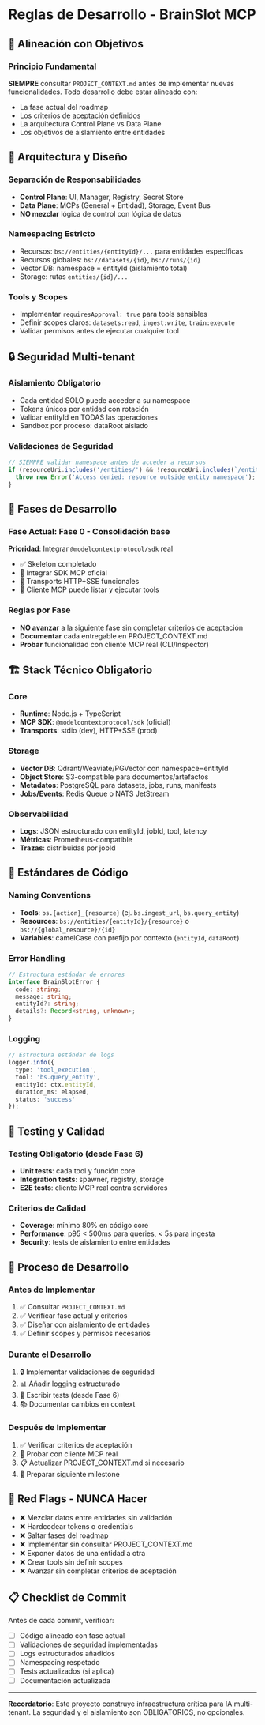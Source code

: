 # Reglas de Desarrollo - BrainSlot MCP

## 🎯 Alineación con Objetivos

### Principio Fundamental
**SIEMPRE** consultar `PROJECT_CONTEXT.md` antes de implementar nuevas funcionalidades. Todo desarrollo debe estar alineado con:
- La fase actual del roadmap
- Los criterios de aceptación definidos
- La arquitectura Control Plane vs Data Plane
- Los objetivos de aislamiento entre entidades

## 📐 Arquitectura y Diseño

### Separación de Responsabilidades
- **Control Plane**: UI, Manager, Registry, Secret Store
- **Data Plane**: MCPs (General + Entidad), Storage, Event Bus
- **NO mezclar** lógica de control con lógica de datos

### Namespacing Estricto
- Recursos: `bs://entities/{entityId}/...` para entidades específicas
- Recursos globales: `bs://datasets/{id}`, `bs://runs/{id}`
- Vector DB: namespace = entityId (aislamiento total)
- Storage: rutas `entities/{id}/...`

### Tools y Scopes
- Implementar `requiresApproval: true` para tools sensibles
- Definir scopes claros: `datasets:read`, `ingest:write`, `train:execute`
- Validar permisos antes de ejecutar cualquier tool

## 🔒 Seguridad Multi-tenant

### Aislamiento Obligatorio
- Cada entidad SOLO puede acceder a su namespace
- Tokens únicos por entidad con rotación
- Validar entityId en TODAS las operaciones
- Sandbox por proceso: dataRoot aislado

### Validaciones de Seguridad
```typescript
// SIEMPRE validar namespace antes de acceder a recursos
if (resourceUri.includes('/entities/') && !resourceUri.includes(`/entities/${ctx.entityId}/`)) {
  throw new Error('Access denied: resource outside entity namespace');
}
```

## 🚀 Fases de Desarrollo

### Fase Actual: **Fase 0 - Consolidación base**
**Prioridad**: Integrar `@modelcontextprotocol/sdk` real
- ✅ Skeleton completado
- 🔄 Integrar SDK MCP oficial
- 🔄 Transports HTTP+SSE funcionales
- 🔄 Cliente MCP puede listar y ejecutar tools

### Reglas por Fase
- **NO avanzar** a la siguiente fase sin completar criterios de aceptación
- **Documentar** cada entregable en PROJECT_CONTEXT.md
- **Probar** funcionalidad con cliente MCP real (CLI/Inspector)

## 🏗️ Stack Técnico Obligatorio

### Core
- **Runtime**: Node.js + TypeScript
- **MCP SDK**: `@modelcontextprotocol/sdk` (oficial)
- **Transports**: stdio (dev), HTTP+SSE (prod)

### Storage
- **Vector DB**: Qdrant/Weaviate/PGVector con namespace=entityId
- **Object Store**: S3-compatible para documentos/artefactos
- **Metadatos**: PostgreSQL para datasets, jobs, runs, manifests
- **Jobs/Events**: Redis Queue o NATS JetStream

### Observabilidad
- **Logs**: JSON estructurado con entityId, jobId, tool, latency
- **Métricas**: Prometheus-compatible
- **Trazas**: distribuidas por jobId

## 📝 Estándares de Código

### Naming Conventions
- **Tools**: `bs.{action}_{resource}` (ej. `bs.ingest_url`, `bs.query_entity`)
- **Resources**: `bs://entities/{entityId}/{resource}` o `bs://{global_resource}/{id}`
- **Variables**: camelCase con prefijo por contexto (`entityId`, `dataRoot`)

### Error Handling
```typescript
// Estructura estándar de errores
interface BrainSlotError {
  code: string;
  message: string;
  entityId?: string;
  details?: Record<string, unknown>;
}
```

### Logging
```typescript
// Estructura estándar de logs
logger.info({
  type: 'tool_execution',
  tool: 'bs.query_entity',
  entityId: ctx.entityId,
  duration_ms: elapsed,
  status: 'success'
});
```

## 🧪 Testing y Calidad

### Testing Obligatorio (desde Fase 6)
- **Unit tests**: cada tool y función core
- **Integration tests**: spawner, registry, storage
- **E2E tests**: cliente MCP real contra servidores

### Criterios de Calidad
- **Coverage**: mínimo 80% en código core
- **Performance**: p95 < 500ms para queries, < 5s para ingesta
- **Security**: tests de aislamiento entre entidades

## 🔄 Proceso de Desarrollo

### Antes de Implementar
1. ✅ Consultar `PROJECT_CONTEXT.md`
2. ✅ Verificar fase actual y criterios
3. ✅ Diseñar con aislamiento de entidades
4. ✅ Definir scopes y permisos necesarios

### Durante el Desarrollo
1. 🔒 Implementar validaciones de seguridad
2. 📊 Añadir logging estructurado
3. 🧪 Escribir tests (desde Fase 6)
4. 📚 Documentar cambios en context

### Después de Implementar
1. ✅ Verificar criterios de aceptación
2. 🧪 Probar con cliente MCP real
3. 📋 Actualizar PROJECT_CONTEXT.md si necesario
4. 🚀 Preparar siguiente milestone

## 🚨 Red Flags - NUNCA Hacer

- ❌ Mezclar datos entre entidades sin validación
- ❌ Hardcodear tokens o credentials
- ❌ Saltar fases del roadmap
- ❌ Implementar sin consultar PROJECT_CONTEXT.md
- ❌ Exponer datos de una entidad a otra
- ❌ Crear tools sin definir scopes
- ❌ Avanzar sin completar criterios de aceptación

## 📋 Checklist de Commit

Antes de cada commit, verificar:
- [ ] Código alineado con fase actual
- [ ] Validaciones de seguridad implementadas
- [ ] Logs estructurados añadidos
- [ ] Namespacing respetado
- [ ] Tests actualizados (si aplica)
- [ ] Documentación actualizada

---

**Recordatorio**: Este proyecto construye infraestructura crítica para IA multi-tenant. La seguridad y el aislamiento son OBLIGATORIOS, no opcionales.
